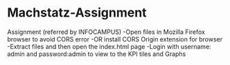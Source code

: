 # Machstatz-Assignment
Assignment (referred by INFOCAMPUS)
-Open files in Mozilla Firefox browser to avoid CORS error
-OR install CORS Origin extension for browser
-Extract files and then open the index.html page
-Login with username: admin and password:admin to view to the KPI tiles and Graphs
